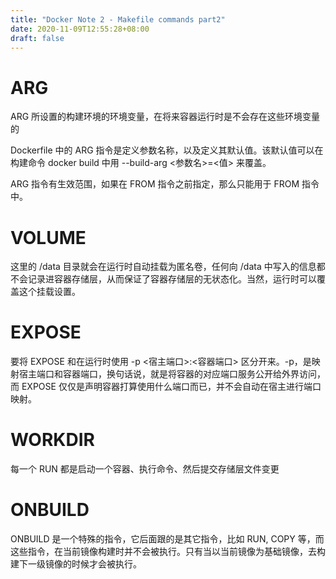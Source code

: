 ```yaml
---
title: "Docker Note 2 - Makefile commands part2"
date: 2020-11-09T12:55:28+08:00
draft: false
---
```


# ARG

ARG 所设置的构建环境的环境变量，在将来容器运行时是不会存在这些环境变量的


Dockerfile 中的 ARG 指令是定义参数名称，以及定义其默认值。该默认值可以在构建命令 docker build 中用 --build-arg <参数名>=<值> 来覆盖。

ARG 指令有生效范围，如果在 FROM 指令之前指定，那么只能用于 FROM 指令中。


# VOLUME

这里的 /data 目录就会在运行时自动挂载为匿名卷，任何向 /data 中写入的信息都不会记录进容器存储层，从而保证了容器存储层的无状态化。当然，运行时可以覆盖这个挂载设置。

# EXPOSE

要将 EXPOSE 和在运行时使用 -p <宿主端口>:<容器端口> 区分开来。-p，是映射宿主端口和容器端口，换句话说，就是将容器的对应端口服务公开给外界访问，而 EXPOSE 仅仅是声明容器打算使用什么端口而已，并不会自动在宿主进行端口映射。

# WORKDIR

每一个 RUN 都是启动一个容器、执行命令、然后提交存储层文件变更

# ONBUILD

ONBUILD 是一个特殊的指令，它后面跟的是其它指令，比如 RUN, COPY 等，而这些指令，在当前镜像构建时并不会被执行。只有当以当前镜像为基础镜像，去构建下一级镜像的时候才会被执行。